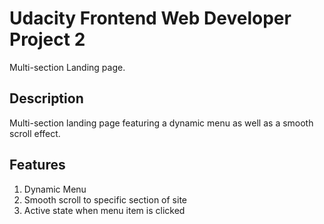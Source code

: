 # Udacity Frontend Web Developer Project 2

Multi-section Landing page.

## Description
Multi-section landing page featuring a dynamic menu as well as a smooth scroll effect.

## Features

1. Dynamic Menu
2. Smooth scroll to specific section of site
3. Active state when menu item is clicked